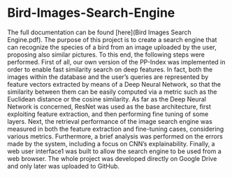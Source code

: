 # Bird-Images-Search-Engine
The full documentation can be found [here](Bird Images Search Engine.pdf). 
The purpose of this project is to create a search engine that can recognize the species of a bird from an image uploaded by the user, proposing also similar pictures. To this end, the following steps were performed.
First of all, our own version of the PP-Index was implemented in order to enable fast similarity search on deep features. In fact, both the images within the database and the user’s queries are represented by feature vectors extracted by means of a Deep Neural Network, so that the similarity between them can be easily computed via a metric such as the Euclidean distance or the cosine similarity. As far as the Deep Neural Network is concerned, ResNet was used as the base architecture, first exploiting feature extraction, and then performing fine tuning of some layers.
Next, the retrieval performance of the image search engine was measured in both the feature extraction and fine-tuning cases, considering various metrics. Furthermore, a brief analysis was performed on the errors made by the system, including a focus on CNN’s explainability. Finally, a web user interface1 was built to allow the search engine to be used from a web browser.
The whole project was developed directly on Google Drive and only later was uploaded to GitHub.
